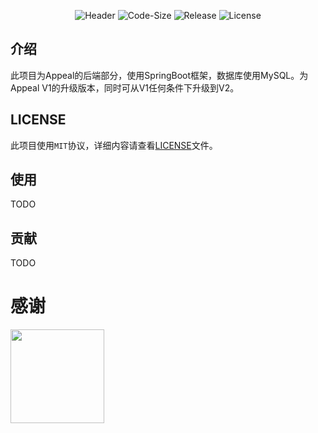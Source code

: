 <!--- @formatter:off --->
<div align="center">

![Header](https://capsule-render.vercel.app/api?type=Waving&color=timeGradient&height=200&animation=fadeIn&section=header&text=Appeal%20V2&fontSize=100)
![Code-Size](https://img.shields.io/github/languages/code-size/xLikeWATCHDOG/backend-appeal-v2?style=flat-square)
![Release](https://img.shields.io/github/v/release/xLikeWATCHDOG/backend-appeal-v2?style=flat-square)
![License](https://img.shields.io/github/license/xLikeWATCHDOG/backend-appeal-v2?style=flat-square)

</div>

## 介绍

此项目为Appeal的后端部分，使用SpringBoot框架，数据库使用MySQL。为Appeal V1的升级版本，同时可从V1任何条件下升级到V2。

## LICENSE

此项目使用`MIT`协议，详细内容请查看[LICENSE](LICENSE)文件。

## 使用

TODO

## 贡献

TODO

# 感谢

[<img src="https://user-images.githubusercontent.com/21148213/121807008-8ffc6700-cc52-11eb-96a7-2f6f260f8fda.png" alt="" width="150">](https://www.jetbrains.com)